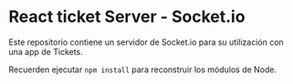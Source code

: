 # React ticket Server - Socket.io

Este repositorio contiene un servidor de Socket.io para su utilización con una app de Tickets.

Recuerden ejecutar `npm install` para reconstruir los módulos de Node.
